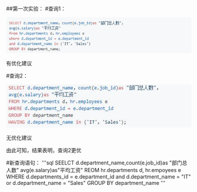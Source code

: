 ##第一次实验：
#查询1：

![image](https://github.com/wk-king/Oracle/blob/master/1.PNG)

有优化建议

#查询2：

![image](https://github.com/wk-king/Oracle/blob/master/2.PNG)

无优化建议

由此可知，结果表明，查询2更优

#新查询语句：
'''sql
SEELCT d.department_name,count(e.job_id)as "部门总人数"
avg(e.salary)as"平均工资"
REOM hr.departments d, hr.empoyees e
WHERE d.departments_id = e.department_id
and d.department_name = "IT" or d.department_name = "Sales"
GROUP BY department_name
'''

